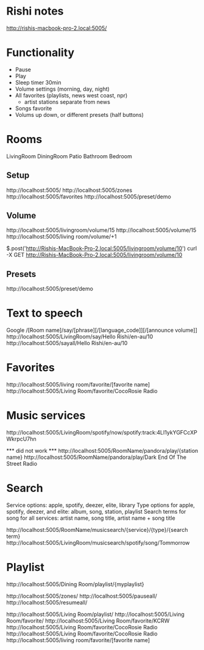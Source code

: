 # Rishi notes

http://rishis-macbook-pro-2.local:5005/

# Functionality

- Pause
- Play
- Sleep timer 30min
- Volume settings (morning, day, night)
- All favorites (playlists, news west coast, npr)
  - artist stations separate from news
- Songs favorite
- Volums up down, or different presets (half buttons)


# Rooms
LivingRoom
DiningRoom
Patio
Bathroom
Bedroom

## Setup
http://localhost:5005/
http://localhost:5005/zones
http://localhost:5005/favorites
http://localhost:5005/preset/demo

## Volume
http://localhost:5005/livingroom/volume/15
http://localhost:5005/volume/15
http://localhost:5005/living room/volume/+1

$.post('http://Rishis-MacBook-Pro-2.local:5005/livingroom/volume/10')
curl -X GET  http://Rishis-MacBook-Pro-2.local:5005/livingroom/volume/10

## Presets
http://localhost:5005/preset/demo


# Text to speech

Google
/[Room name]/say/[phrase][/[language_code]][/[announce volume]]
http://localhost:5005/LivingRoom/say/Hello Rishi/en-au/10
http://localhost:5005/sayall/Hello Rishi/en-au/10

# Favorites
http://localhost:5005/living room/favorite/[favorite name]
http://localhost:5005/Living Room/favorite/CocoRosie Radio


# Music services
http://localhost:5005/LivingRoom/spotify/now/spotify:track:4LI1ykYGFCcXPWkrpcU7hn

*** did not work ***
http://localhost:5005/RoomName/pandora/play/{station name}
http://localhost:5005/RoomName/pandora/play/Dark End Of The Street Radio


# Search
Service options: apple, spotify, deezer, elite, library
Type options for apple, spotify, deezer, and elite: album, song, station, playlist
Search terms for song for all services: artist name, song title, artist name + song title

http://localhost:5005/RoomName/musicsearch/{service}/{type}/{search term}
http://localhost:5005/LivingRoom/musicsearch/spotify/song/Tommorrow

# Playlist

http://localhost:5005/Dining Room/playlist/{myplaylist}


http://localhost:5005/zones/
http://localhost:5005/pauseall/
http://localhost:5005/resumeall/

http://localhost:5005/Living Room/playlist/
http://localhost:5005/Living Room/favorite/
http://localhost:5005/Living Room/favorite/KCRW
http://localhost:5005/Living Room/favorite/CocoRosie Radio
http://localhost:5005/Living Room/favorite/CocoRosie Radio
http://localhost:5005/living room/favorite/[favorite name]


